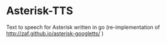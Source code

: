 # Asterisk-TTS
Text to speech for Asterisk written in go (re-implementation of http://zaf.github.io/asterisk-googletts/ )
